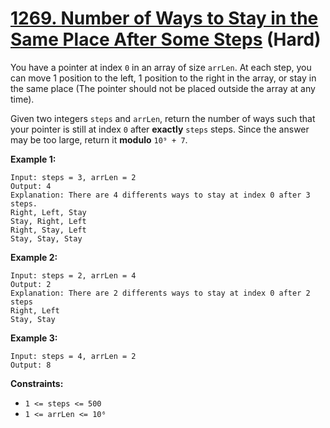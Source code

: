 # [1269. Number of Ways to Stay in the Same Place After Some Steps][link] (Hard)

[link]: https://leetcode.com/problems/number-of-ways-to-stay-in-the-same-place-after-some-steps/

You have a pointer at index `0` in an array of size `arrLen`. At each step, you can move 1 position
to the left, 1 position to the right in the array, or stay in the same place (The pointer should not
be placed outside the array at any time).

Given two integers `steps` and `arrLen`, return the number of ways such that your pointer is still
at index `0` after **exactly** `steps` steps. Since the answer may be too large, return it
**modulo** `10⁹ + 7`.

**Example 1:**

```
Input: steps = 3, arrLen = 2
Output: 4
Explanation: There are 4 differents ways to stay at index 0 after 3 steps.
Right, Left, Stay
Stay, Right, Left
Right, Stay, Left
Stay, Stay, Stay
```

**Example 2:**

```
Input: steps = 2, arrLen = 4
Output: 2
Explanation: There are 2 differents ways to stay at index 0 after 2 steps
Right, Left
Stay, Stay
```

**Example 3:**

```
Input: steps = 4, arrLen = 2
Output: 8
```

**Constraints:**

- `1 <= steps <= 500`
- `1 <= arrLen <= 10⁶`
